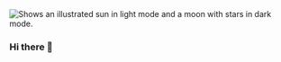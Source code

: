 <picture>
  <source media="(prefers-color-scheme: dark)" srcset="![image](https://github.com/nhirata3/nhirata3/assets/115359671/313073dd-890f-4389-baa7-4293b8c3fe10)
">
  <source media="(prefers-color-scheme: light)" srcset="![image](https://github.com/nhirata3/nhirata3/assets/115359671/f60039af-06ef-45c0-add5-c9ef53517361)
">
  <img alt="Shows an illustrated sun in light mode and a moon with stars in dark mode." src="![image](https://github.com/nhirata3/nhirata3/assets/115359671/f31853b7-0124-425c-bde0-2f874efb0767)
">
</picture>



### Hi there 👋

<!--
**nhirata3/nhirata3** is a ✨ _special_ ✨ repository because its `README.md` (this file) appears on your GitHub profile.

Here are some ideas to get you started:

- 🔭 I’m currently working on ...
- 🌱 I’m currently learning ...
- 👯 I’m looking to collaborate on ...
- 🤔 I’m looking for help with ...
- 💬 Ask me about ...
- 📫 How to reach me: ...
- 😄 Pronouns: ...
- ⚡ Fun fact: ...
-->
